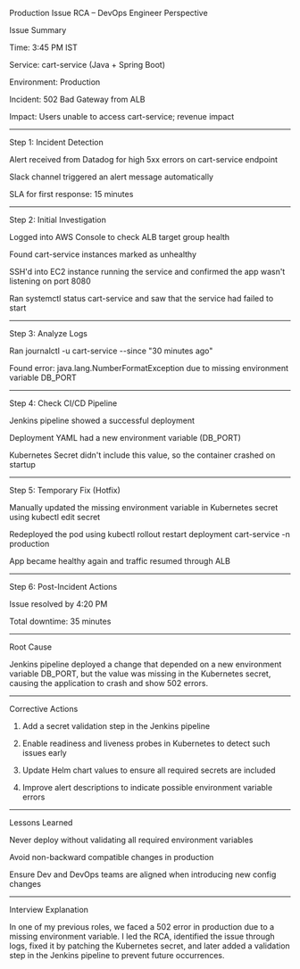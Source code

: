 Production Issue RCA – DevOps Engineer Perspective

Issue Summary

Time: 3:45 PM IST

Service: cart-service (Java + Spring Boot)

Environment: Production

Incident: 502 Bad Gateway from ALB

Impact: Users unable to access cart-service; revenue impact



---

Step 1: Incident Detection

Alert received from Datadog for high 5xx errors on cart-service endpoint

Slack channel triggered an alert message automatically

SLA for first response: 15 minutes



---

Step 2: Initial Investigation

Logged into AWS Console to check ALB target group health

Found cart-service instances marked as unhealthy

SSH'd into EC2 instance running the service and confirmed the app wasn't listening on port 8080

Ran systemctl status cart-service and saw that the service had failed to start



---

Step 3: Analyze Logs

Ran journalctl -u cart-service --since "30 minutes ago"

Found error: java.lang.NumberFormatException due to missing environment variable DB_PORT



---

Step 4: Check CI/CD Pipeline

Jenkins pipeline showed a successful deployment

Deployment YAML had a new environment variable (DB_PORT)

Kubernetes Secret didn't include this value, so the container crashed on startup



---

Step 5: Temporary Fix (Hotfix)

Manually updated the missing environment variable in Kubernetes secret using kubectl edit secret

Redeployed the pod using kubectl rollout restart deployment cart-service -n production

App became healthy again and traffic resumed through ALB



---

Step 6: Post-Incident Actions

Issue resolved by 4:20 PM

Total downtime: 35 minutes



---

Root Cause

Jenkins pipeline deployed a change that depended on a new environment variable DB_PORT, but the value was missing in the Kubernetes secret, causing the application to crash and show 502 errors.


---

Corrective Actions

1. Add a secret validation step in the Jenkins pipeline


2. Enable readiness and liveness probes in Kubernetes to detect such issues early


3. Update Helm chart values to ensure all required secrets are included


4. Improve alert descriptions to indicate possible environment variable errors




---

Lessons Learned

Never deploy without validating all required environment variables

Avoid non-backward compatible changes in production

Ensure Dev and DevOps teams are aligned when introducing new config changes



---

Interview Explanation

In one of my previous roles, we faced a 502 error in production due to a missing environment variable. I led the RCA, identified the issue through logs, fixed it by patching the Kubernetes secret, and later added a validation step in the Jenkins pipeline to prevent future occurrences.
